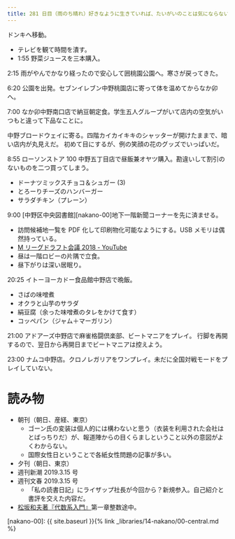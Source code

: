 ```yaml
---
title: 281 日目（雨のち晴れ）好きなように生きていれば、たいがいのことは気にならない。
---
```


ドンキへ移動。
* テレビを観て時間を潰す。
* 1:55 野菜ジュースを三本購入。

2:15 雨がやんでかなり経ったので安心して囲桃園公園へ。寒さが戻ってきた。

6:20 公園を出発。セブンイレブン中野桃園店に寄って体を温めてからなか卯へ。

7:00 なか卯中野南口店で納豆朝定食。学生五人グループがいて店内の空気がいつもと違って下品なことに。

中野ブロードウェイに寄る。四階カイカイキキのシャッターが開けたままで、暗い店内が丸見えだ。
初めて目にするが、例の笑顔の花のグッズでいっぱいだ。

8:55 ローソンストア 100 中野五丁目店で昼飯兼オヤツ購入。勘違いして割引のないものを二つ買ってしまう。
* ドーナツミックスチョコ＆シュガー (3)
* とろーりチーズのハンバーガー
* サラダチキン（プレーン）

9:00 [中野区中央図書館][nakano-00]地下一階新聞コーナーを先に済ませる。
* 訪問候補地一覧を PDF 化して印刷物化可能なようにする。USB メモリは偶然持っている。
* [M リーグドラフト会議 2018 - YouTube](https://www.youtube.com/watch?v=9UVZfMUWXTY)
* 昼は一階ロビーの片隅で立食。
* 昼下がりは深い居眠り。

20:25 イトーヨーカドー食品館中野店で晩飯。
* さばの味噌煮
* オクラと山芋のサラダ
* 絹豆腐（余った味噌煮のタレをかけて食す）
* コッペパン（ジャム＋マーガリン）

21:00 アドアーズ中野店で麻雀格闘倶楽部、ビートマニアをプレイ。
行脚を再開するので、翌日から再開日までビートマニアは控えよう。

23:00 ナムコ中野店。クロノレガリアをワンプレイ。未だに全国対戦モードをプレイしていない。

# 読み物

* 朝刊（朝日、産経、東京）
  * ゴーン氏の変装は個人的には構わないと思う（衣装を利用された会社はとばっちりだ）が、報道陣からの目くらましということ以外の意図がよくわからない。
  * 国際女性日ということで各紙女性問題の記事が多い。
* 夕刊（朝日、東京）
* 週刊新潮 2019.3.15 号
* 週刊文春 2019.3.15 号
  * 「私の読書日記」にライザップ社長が今回から？新規参入。自己紹介と書評を交えた内容だ。
* [松坂和夫著『代数系入門』](https://www.iwanami.co.jp/book/b378349.html)第一章整数途中。

[nakano-00]: {{ site.baseurl }}{% link _libraries/14-nakano/00-central.md %}
